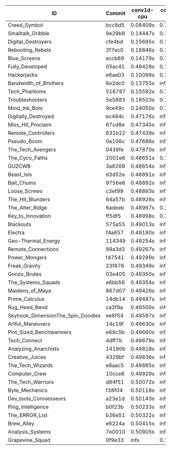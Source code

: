 |ID|Commit|conv1d-cpu|conv1d-gpu|DWSPConv2D-gpu|gemm-gpu|avg|
|-|-|-|-|-|-|-|
|Creed_Symbol|bcc8d5|0.08409s|0.11704s|2.81911s|1.72090s|1.18528s|
|Smalltalk_Dribble|9e29b8|0.14447s|0.13499s|2.80017s|1.89447s|1.24352s|
|Digital_Destroyers|cfe4bd|0.15695s|0.12453s|2.82831s|1.89664s|1.25161s|
|Rebooting_Rebels|2f7ec0|0.18846s|0.16687s|2.84891s|1.87446s|1.26968s|
|Blue_Screens|accb69|0.14179s|0.13509s|2.89841s|1.95932s|1.28365s|
|Fully_Developed|05ac41|0.49428s|0.13545s|2.96435s|2.11140s|1.42637s|
|Hackerjacks|e6aa03|0.10099s|0.14415s|infs|1.78659s|infs|
|Bandwidth_of_Brothers|6e2dc0|0.13755s|infs|infs|2.03355s|infs|
|Tech_Phantoms|516787|0.15592s|0.15126s|infs|1.94895s|infs|
|Troubleshooters|5e5883|0.18503s|0.19223s|infs|2.01551s|infs|
|Mind_Ink_Bots|9ce49c|0.24050s|0.14668s|infs|4.39363s|infs|
|Digitally_Destroyed|ec484c|0.47176s|infs|infs|4.46527s|infs|
|Miss_Hit_Proclaim|67cd8e|0.47345s|infs|infs|4.44068s|infs|
|Remote_Controllers|631b22|0.47439s|infs|infs|4.44786s|infs|
|Pseudo_Boom|0a106c|0.47686s|infs|infs|4.47936s|infs|
|The_Tech_Avengers|0439fe|0.47870s|infs|infs|4.45083s|infs|
|The_Cyco_Paths|2001e6|0.48651s|0.16061s|infs|4.38435s|infs|
|GUZCWB|3a8269|0.48654s|infs|infs|4.45417s|infs|
|Beast_Isis|d3d52e|0.48891s|infs|infs|4.44868s|infs|
|Bait_Chums|9756e6|0.48892s|infs|infs|4.44431s|infs|
|Loose_Screws|c3ef99|0.48893s|infs|infs|4.47470s|infs|
|The_Hit_Blunders|64a57b|0.48926s|infs|infs|4.46216s|infs|
|The_Alter_Ridge|6adeeb|0.48967s|0.16299s|infs|4.39131s|infs|
|Key_to_Innovation|ff5df5|0.48998s|0.12906s|infs|4.39040s|infs|
|Blackouts|575a55|0.49013s|infs|infs|4.42206s|infs|
|Electra|f4a657|0.49180s|infs|infs|4.45123s|infs|
|Geo-Thermal_Energy|114349|0.49254s|infs|infs|4.45736s|infs|
|Remote_Connections|99a3d3|0.49267s|infs|infs|4.44495s|infs|
|Power_Mongers|f47541|0.49299s|infs|infs|4.43815s|infs|
|Freak_Gravity|23f876|0.49349s|infs|infs|4.45304s|infs|
|Gonzo_Brutes|03e405|0.49350s|infs|infs|4.47141s|infs|
|The_Systems_Squads|e6bb56|0.49354s|infs|infs|4.45535s|infs|
|Maidens_of_Maya|867d07|0.49426s|infs|infs|4.44266s|infs|
|Prime_Calculus|14db14|0.49487s|infs|infs|4.44784s|infs|
|Rug_Heed_Bend|ca3f9a|0.49500s|infs|infs|4.42495s|infs|
|Skyhook_DimensionThe_Spin_Doodles|ee6f54|0.49597s|infs|infs|4.44431s|infs|
|Artful_Maneuvers|14c19f|0.49630s|infs|infs|4.50260s|infs|
|Pint_Sized_Benchwarmers|e69c5b|0.49660s|infs|infs|4.45250s|infs|
|Tech_Connect|4dff7b|0.49679s|infs|infs|4.47334s|infs|
|Analyzing_Anarchists|14190b|0.49818s|infs|infs|4.50134s|infs|
|Creative_Juices|4329bf|0.49836s|infs|infs|4.46044s|infs|
|The_Tech_Wizards|e8aac5|0.49885s|infs|infs|4.43998s|infs|
|Computer_Crew|10cce8|0.49929s|infs|infs|4.46035s|infs|
|The_Tech_Warriors|d84f51|0.50072s|infs|infs|4.61968s|infs|
|Byte_Mechanics|f38f04|0.50118s|infs|infs|4.44548s|infs|
|Dev_tools_Conniesseurs|a23e1d|0.50143s|infs|infs|4.44750s|infs|
|Ping_Intelligence|b0f23b|0.50233s|infs|infs|4.45468s|infs|
|The_ERROR_List|b36e51|0.50322s|infs|infs|4.45509s|infs|
|Brew_Alley|e6224a|0.50415s|infs|infs|4.44613s|infs|
|Analysis_Systems|7e0010|0.50905s|infs|infs|4.45032s|infs|
|Grapevine_Squad|0f9e33|infs|0.15343s|infs|1.71770s|infs|

